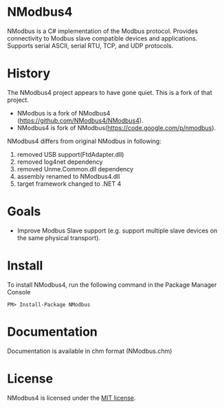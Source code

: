 NModbus4
=======

NModbus is a C# implementation of the Modbus protocol.
Provides connectivity to Modbus slave compatible devices and applications.
Supports serial ASCII, serial RTU, TCP, and UDP protocols.

History
=======

The NModbus4 project appears to have gone quiet. This is a fork of that project.

- NModbus is a fork of NModbus4 (https://github.com/NModbus4/NModbus4).
- NModbus4 is fork of NModbus(https://code.google.com/p/nmodbus).

NModbus4 differs from original NModbus in following:

1. removed USB support(FtdAdapter.dll)
2. removed log4net dependency
3. removed Unme.Common.dll dependency
4. assembly renamed to NModbus4.dll
5. target framework changed to .NET 4

Goals
=======
- Improve Modbus Slave support (e.g. support multiple slave devices on the same physical transport).

Install
=======

To install NModbus4, run the following command in the Package Manager Console

    PM> Install-Package NModbus

Documentation
=======
Documentation is available in chm format (NModbus.chm)

License
=======
NModbus4 is licensed under the [MIT license](LICENSE.txt).

